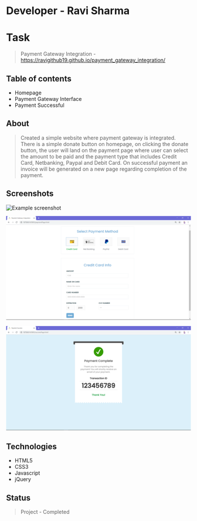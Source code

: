 # Developer - Ravi Sharma

# Task
> Payment Gateway Integration - https://ravigithub19.github.io/payment_gateway_integration/

## Table of contents
* Homepage
* Payment Gateway Interface
* Payment Successful

## About
> Created a simple website where payment gateway is integrated. There is a simple donate button on homepage, on clicking the donate button, the user will land on the payment page where user can select the amount to be paid and the payment type that includes Credit Card, Netbanking, Paypal and Debit Card. On successful payment an invoice will be generated on a new page regarding completion of the payment.

## Screenshots
![Example screenshot](./img/Homepage.png)<br>

![Example screenshot](./img/paymentPage.png)<br>

![Example screenshot](./img/paymentSuccess.png)

## Technologies
* HTML5
* CSS3
* Javascript
* jQuery

## Status
> Project - Completed
